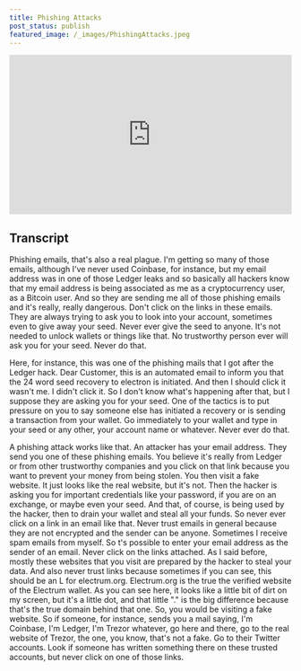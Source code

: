 ```yaml
---
title: Phishing Attacks
post_status: publish
featured_image: /_images/PhishingAttacks.jpeg
---
```


<div style="padding:56.25% 0 0 0;position:relative;"><iframe src="https://player.vimeo.com/video/844635836?badge=0&amp;autopause=0&amp;player_id=0&amp;app_id=58479" frameborder="0" allow="autoplay; fullscreen; picture-in-picture" allowfullscreen style="position:absolute;top:0;left:0;width:100%;height:100%;" title="053 Phishing attacks"></iframe></div>

<div style="margin-bottom:30px;"></div>

## Transcript

Phishing emails, that's also a real plague. I'm getting so many of those emails, although I've never used Coinbase, for instance, but my email address was in one of those Ledger leaks and so basically all hackers know that my email address is being associated as me as a cryptocurrency user, as a Bitcoin user. And so they are sending me all of those phishing emails and it's really, really dangerous. Don't click on the links in these emails. They are always trying to ask you to look into your account, sometimes even to give away your seed. Never ever give the seed to anyone. It's not needed to unlock wallets or things like that. No trustworthy person ever will ask you for your seed. Never do that. 

Here, for instance, this was one of the phishing mails that I got after the Ledger hack. Dear Customer, this is an automated email to inform you that the 24 word seed recovery to electron is initiated. And then I should click it wasn't me. I didn't click it. So I don't know what's happening after that, but I suppose they are asking you for your seed. One of the tactics is to put pressure on you to say someone else has initiated a recovery or is sending a transaction from your wallet. Go immediately to your wallet and type in your seed or any other, your account name or whatever. Never ever do that. 

A phishing attack works like that. An attacker has your email address. They send you one of these phishing emails. You believe it's really from Ledger or from other trustworthy companies and you click on that link because you want to prevent your money from being stolen. You then visit a fake website. It just looks like the real website, but it's not. Then the hacker is asking you for important credentials like your password, if you are on an exchange, or maybe even your seed. And that, of course, is being used by the hacker, then to drain your wallet and steal all your funds. So never ever click on a link in an email like that. Never trust emails in general because they are not encrypted and the sender can be anyone. Sometimes I receive spam emails from myself. So t's possible to enter your email address as the sender of an email. Never click on the links attached. As I said before, mostly these websites that you visit are prepared by the hacker to steal your data. And also never trust links because sometimes if you can see, this should be an L for electrum.org. Electrum.org is the true the verified website of the Electrum wallet. As you can see here, it looks like a little bit of dirt on my screen, but it's a little dot, and that little "." is the big difference because that's the true domain behind that one. So, you would be visiting a fake website. So if someone, for instance, sends you a mail saying, I'm Coinbase, I'm Ledger, I'm Trezor whatever, go here and there, go to the real website of Trezor, the one, you know, that's not a fake. Go to their Twitter accounts. Look if someone has written something there on these trusted accounts, but never click on one of those links.
